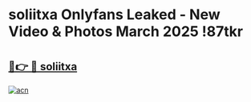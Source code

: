 # soliitxa Onlyfans Leaked - New Video & Photos March 2025 !87tkr

# <h2><a href="https://0dbai4.iuczelnia.edu.pl?title=soliitxa&ref=87tkr">🔗👉 🔴 soliitxa</a></h2>

[![acn](https://github.com/user-attachments/assets/0f9c940e-d8b0-45ae-aac7-cd30a18b3e1c)](https://0dbai4.iuczelnia.edu.pl?title=soliitxa&ref=87tkr)

